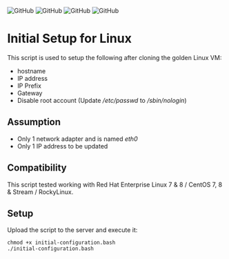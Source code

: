 ![GitHub](https://img.shields.io/github/license/d3athkai/MOTD-Login-Banner-for-Linux?style=plastic) ![GitHub](https://img.shields.io/badge/RedHat-7/8-green?style=plastic) ![GitHub](https://img.shields.io/badge/CentOS-7/8/Stream-green?style=plastic) ![GitHub](https://img.shields.io/badge/RockyLinux-All-green?style=plastic) 

# Initial Setup for Linux

This script is used to setup the following after cloning the golden Linux VM:
* hostname
* IP address
* IP Prefix
* Gateway
* Disable root account (Update */etc/passwd* to */sbin/nologin*)
  
## Assumption
* Only 1 network adapter and is named *eth0*
* Only 1 IP address to be updated
  
## Compatibility
This script tested working with Red Hat Enterprise Linux 7 & 8 / CentOS 7, 8 & Stream / RockyLinux.  
  
## Setup
Upload the script to the server and execute it: 
```
chmod +x initial-configuration.bash
./initial-configuration.bash
```  
  
